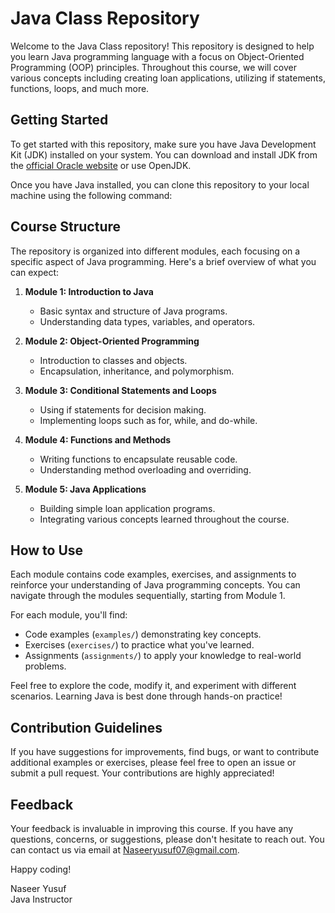 # Java Class Repository

Welcome to the Java Class repository! This repository is designed to help you learn Java programming language with a focus on Object-Oriented Programming (OOP) principles. Throughout this course, we will cover various concepts including creating loan applications, utilizing if statements, functions, loops, and much more.

## Getting Started

To get started with this repository, make sure you have Java Development Kit (JDK) installed on your system. You can download and install JDK from the [official Oracle website](https://www.oracle.com/java/technologies/javase-jdk15-downloads.html) or use OpenJDK.

Once you have Java installed, you can clone this repository to your local machine using the following command:



## Course Structure

The repository is organized into different modules, each focusing on a specific aspect of Java programming. Here's a brief overview of what you can expect:

1. **Module 1: Introduction to Java**
    - Basic syntax and structure of Java programs.
    - Understanding data types, variables, and operators.
  
2. **Module 2: Object-Oriented Programming**
    - Introduction to classes and objects.
    - Encapsulation, inheritance, and polymorphism.
  
3. **Module 3: Conditional Statements and Loops**
    - Using if statements for decision making.
    - Implementing loops such as for, while, and do-while.
  
4. **Module 4: Functions and Methods**
    - Writing functions to encapsulate reusable code.
    - Understanding method overloading and overriding.
  
5. **Module 5: Java Applications**
    - Building simple loan application programs.
    - Integrating various concepts learned throughout the course.

## How to Use

Each module contains code examples, exercises, and assignments to reinforce your understanding of Java programming concepts. You can navigate through the modules sequentially, starting from Module 1.

For each module, you'll find:
- Code examples (`examples/`) demonstrating key concepts.
- Exercises (`exercises/`) to practice what you've learned.
- Assignments (`assignments/`) to apply your knowledge to real-world problems.

Feel free to explore the code, modify it, and experiment with different scenarios. Learning Java is best done through hands-on practice!

## Contribution Guidelines

If you have suggestions for improvements, find bugs, or want to contribute additional examples or exercises, please feel free to open an issue or submit a pull request. Your contributions are highly appreciated!

## Feedback

Your feedback is invaluable in improving this course. If you have any questions, concerns, or suggestions, please don't hesitate to reach out. You can contact us via email at [Naseeryusuf07@gmail.com](mailto:Naseeryusuf07@gmail.com).

Happy coding!

Naseer Yusuf  
Java Instructor
